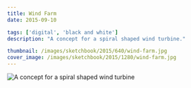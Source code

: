 ```yaml
---
title: Wind Farm
date: 2015-09-10

tags: ['digital', 'black and white']
description: "A concept for a spiral shaped wind turbine."

thumbnail: /images/sketchbook/2015/640/wind-farm.jpg
cover_image: /images/sketchbook/2015/1280/wind-farm.jpg
---
```


![A concept for a spiral shaped wind turbine](/images/sketchbook/2015/960/wind-farm.jpg)
